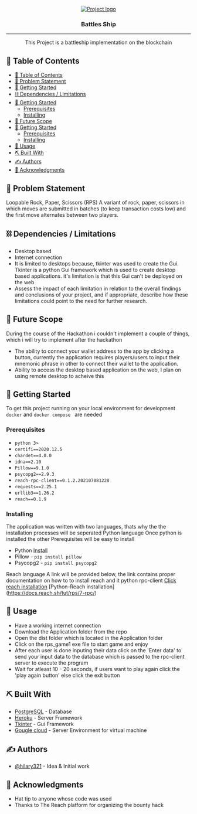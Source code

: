 <p align="center">
  <a href="" rel="noopener">
 <img src="https://docs.reach.sh/assets/logo.png" alt="Project logo"></a>
</p>
<h3 align="center">Battles Ship</h3>

<div align="center">


</div>

---

<p align="center"> This Project is a battleship implementation on the blockchain
    <br> 
</p>

## 📝 Table of Contents

- [📝 Table of Contents](#-table-of-contents)
- [🧐 Problem Statement <a name = "problem_statement"></a>](#-problem-statement-)
- [🏁 Getting Started <a name = "getting_started"></a>](#-getting-started-)
- [⛓️ Dependencies / Limitations <a name = "limitations"></a>](#️-dependencies--limitations-)
- [🏁 Getting Started <a name = "getting_started"></a>](#-getting-started-)
  - [Prerequisites](#prerequisites)
  - [Installing](#installing)
- [🚀 Future Scope <a name = "future_scope"></a>](#-future-scope-)
- [🏁 Getting Started <a name = "getting_started"></a>](#-getting-started-)
  - [Prerequisites](#prerequisites)
  - [Installing](#installing)
- [🎈 Usage <a name="usage"></a>](#-usage-)
- [⛏️ Built With <a name = "tech_stack"></a>](#️-built-with-)
- [✍️ Authors <a name = "authors"></a>](#️-authors-)
- [🎉 Acknowledgments <a name = "acknowledgments"></a>](#-acknowledgments-)

## 🧐 Problem Statement <a name = "problem_statement"></a>

Loopable Rock, Paper, Scissors (RPS)
A variant of rock, paper, scissors in which moves are submitted in batches (to keep transaction costs low) and the first move alternates between two players.

## ⛓️ Dependencies / Limitations <a name = "limitations"></a>

- Desktop based
- Internet connection
- It is limited to desktops because, tkinter was used to create the Gui. Tkinter is a python Gui framework which is used to create desktop based applications. it's limitation is that this Gui can't be deployed on the web
- Assess the impact of each limitation in relation to the overall findings and conclusions of your project, and if
  appropriate, describe how these limitations could point to the need for further research. 

## 🚀 Future Scope <a name = "future_scope"></a>
During the course of the Hackathon i couldn't implement a couple of things, which i will try to implement after the hackathon
- The ability to connect your wallet address to the app by clicking a button, currently the application requires players/users to input their mnemonic phrase in other to connect their wallet to the application.
- Ability to access the desktop based application on the web, I plan on using remote desktop to acheive this 

## 🏁 Getting Started <a name = "getting_started"></a>

To get this project running on your local environment for development `docker` and `docker compose ` are needed

### Prerequisites
- ``` python 3> ```
- ```certifi==2020.12.5```
- ```chardet==4.0.0```
- ```idna==2.10```
- ``` Pillow==9.1.0 ```
- ``` psycopg2==2.9.3 ```
- ``` reach-rpc-client==0.1.2.202107081228 ```
- ``` requests==2.25.1 ```
- ``` urllib3==1.26.2 ```
- ``` reach==0.1.9 ```


### Installing
The application was written with two languages, thats why the the installation processes will be seperated 
Python language
Once python is installed the other Prerequisites will be easy to install 
- Python [Install](https://www.python.org/downloads/?msclkid=95fb884bc30d11ec9c77c9d90aa64d9f)
- Pillow - ```pip install pillow```
- Psycopg2 - ```pip install psycopg2```

Reach language
A link will be provided below, the link contains proper documentation on how to to install reach and it python rpc-client
[Click reach installation](https://docs.reach.sh/tut/rps/)
[Python-Reach installation] (https://docs.reach.sh/tut/rps/7-rpc/)


## 🎈 Usage <a name="usage"></a>
- Have a working internet connection 
- Download the Application folder from the repo 
- Open the dist folder which is located in the Application folder 
- Click on the rps_game1 exe file to start game and enjoy
- After each user is done inputing their data click on the 'Enter data' to send your input data to the database which is passed to the rpc-client server to execute the program
- Wait for atleast 10 - 20 seconds, if users want to play again click the 'play again button' else click the exit button



## ⛏️ Built With <a name = "tech_stack"></a>

- [PostgreSQL](https://www.postgresql.org) - Database
- [Heroku](https://www.heroku.com) - Server Framework
- [Tkinter](https://pythonbasics.org/tkinter) - Gui Framework
- [Gougle cloud](https://console.cloud.google.com/) - Server Environment for virtual machine

## ✍️ Authors <a name = "Hilary"></a>

- [@hilary321](https://github.com/hilary3211) - Idea & Initial work


## 🎉 Acknowledgments <a name = "acknowledgments"></a>

- Hat tip to anyone whose code was used
- Thanks to The Reach platform for organizing the bounty hack
